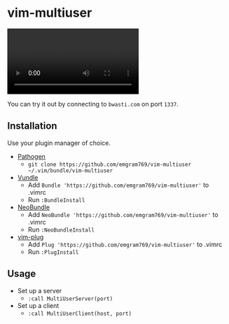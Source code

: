 # vim-multiuser

<video src="http://bwasti.com/static/images/vim-multiuser.webm"></video>

You can try it out by connecting to `bwasti.com` on port `1337`.

## Installation

Use your plugin manager of choice.

- [Pathogen](https://github.com/tpope/vim-pathogen)
  - `git clone https://github.com/emgram769/vim-multiuser ~/.vim/bundle/vim-multiuser`
- [Vundle](https://github.com/gmarik/vundle)
  - Add `Bundle 'https://github.com/emgram769/vim-multiuser'` to .vimrc
  - Run `:BundleInstall`
- [NeoBundle](https://github.com/Shougo/neobundle.vim)
  - Add `NeoBundle 'https://github.com/emgram769/vim-multiuser'` to .vimrc
  - Run `:NeoBundleInstall`
- [vim-plug](https://github.com/junegunn/vim-plug)
  - Add `Plug 'https://github.com/emgram769/vim-multiuser'` to .vimrc
  - Run `:PlugInstall`

## Usage

- Set up a server
  - `:call MultiUserServer(port)`
- Set up a client
  - `:call MultiUserClient(host, port)`
